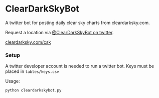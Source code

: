 # ClearDarkSkyBot

A twitter bot for posting daily clear sky charts from cleardarksky.com.

Request a location via [@ClearDarkSkyBot on twitter](https://twitter.com/ClearDarkSkyBot).

[cleardarksky.com/csk](https://cleardarksky.com/csk)

### Setup

A twitter developer account is needed to run a twitter bot. Keys must be placed in `tables/keys.csv`

Usage:

```
python cleardarkskybot.py
```
